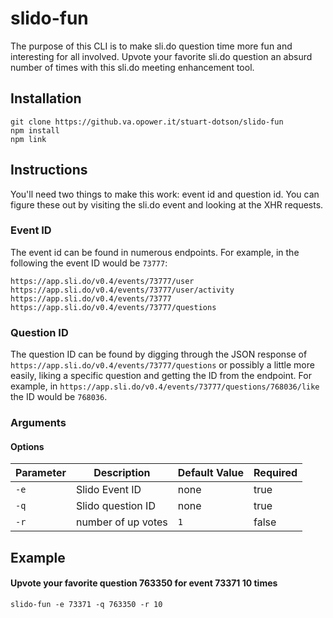 # slido-fun

The purpose of this CLI is to make sli.do question time more fun and interesting for all involved. Upvote your favorite sli.do question an absurd number of times with this sli.do meeting enhancement tool.

## Installation

```
git clone https://github.va.opower.it/stuart-dotson/slido-fun
npm install
npm link
```

## Instructions
You'll need two things to make this work: event id and question id. You can figure these out by visiting the sli.do event and looking at the XHR requests.

### Event ID
The event id can be found in numerous endpoints. For example, in the following the event ID would be `73777`:
```
https://app.sli.do/v0.4/events/73777/user
https://app.sli.do/v0.4/events/73777/user/activity
https://app.sli.do/v0.4/events/73777
https://app.sli.do/v0.4/events/73777/questions
```

### Question ID
The question ID can be found by digging through the JSON response of `https://app.sli.do/v0.4/events/73777/questions` or possibly a little more easily, liking a specific question and getting the ID from the endpoint. For example, in `https://app.sli.do/v0.4/events/73777/questions/768036/like` the ID would be `768036`.

### Arguments
#### Options
|Parameter|Description|Default Value|Required|
|---|---|---|---|
|`-e`|Slido Event ID|none|true|
|`-q`|Slido question ID|none|true|
|`-r`|number of up votes|`1`|false|

## Example
#### Upvote your favorite question 763350 for event 73371 10 times
```
slido-fun -e 73371 -q 763350 -r 10
```
